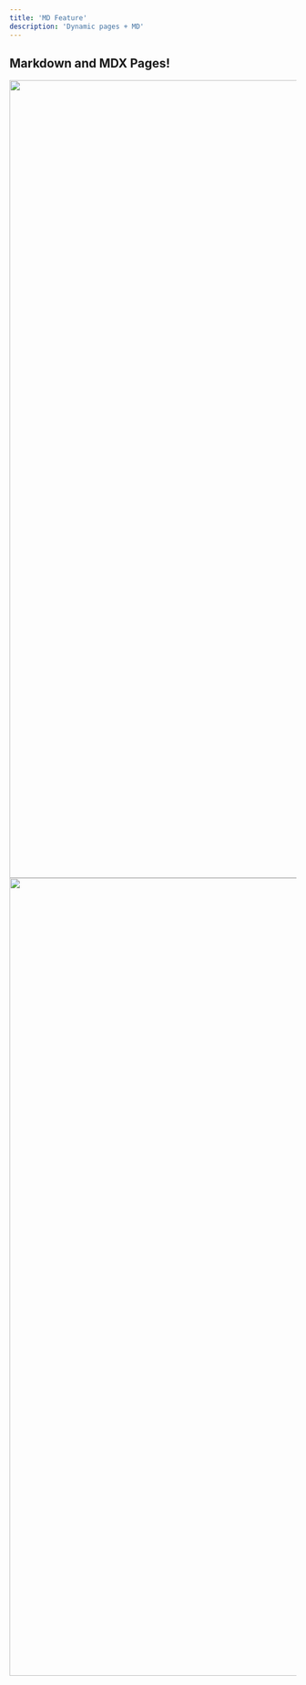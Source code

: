 ```yaml
---
title: 'MD Feature'
description: 'Dynamic pages + MD'
---
```


## Markdown and MDX Pages!

<img src="/keynote-astro/5.png" width="1400px" />
<br/>
<img src="/keynote-astro/6.png" width="1400px" />
